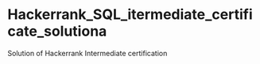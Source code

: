 # Hackerrank_SQL_itermediate_certificate_solutiona
Solution of Hackerrank Intermediate  certification 
